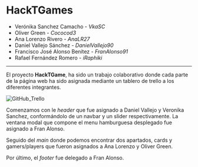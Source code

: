 # HackTGames
- Verónika Sanchez Camacho - _VkaSC_
- Oliver Green - _Cococod3_
- Ana Lorenzo Rivero - _AnaLR27_
- Daniel Vallejo Sánchez - _DanielVallejo90_
- Francisco José Alonso Benítez -  _FranAlonso91_
- Rafael Fernández Romero - _iRaphiki_
  
---
El proyecto **HackTGame**, ha sido un trabajo colaborativo donde cada parte de la página web ha sido asignada mediante un tablero de trello a los diferentes integrantes.

![GitHub_Trello](https://imgs.search.brave.com/RCsoLrZ4OnxIXzESwUMSO9zTFRh3lQ0bNwJizzesAPo/rs:fit:1200:1000:1/g:ce/aHR0cHM6Ly9jZG4y/Lmh1YnNwb3QubmV0/L2h1YmZzLzIyNDk2/NzIvSW1wb3J0ZWRf/QmxvZ19NZWRpYS90/cmVsbG9fZ2l0aHVi/LTEucG5n)

Comenzamos con le _header_ que fue asignado a Daniel Vallejo y Veronika Sanchez, conformándolo de un navbar y un slider respectivamente. La ventana modal que compone el menu hamburguesa desplegado fue asignado a Fran Alonso.

Seguido del _main_ donde podemos encontrar dos apartados, cards y gamers/players que fueron asignados a Ana Lorenzo y Oliver Green.

Por último, el _footer_ fue delegado a Fran Alonso.
